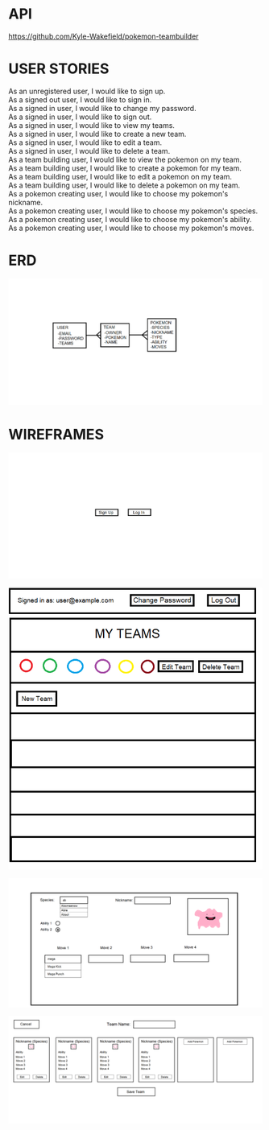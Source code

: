 # API
https://github.com/Kyle-Wakefield/pokemon-teambuilder

# USER STORIES
As an unregistered user, I would like to sign up. \
As a signed out user, I would like to sign in. \
As a signed in user, I would like to change my password. \
As a signed in user, I would like to sign out. \
As a signed in user, I would like to view my teams. \
As a signed in user, I would like to create a new team. \
As a signed in user, I would like to edit a team. \
As a signed in user, I would like to delete a team. \
As a team building user, I would like to view the pokemon on my team. \
As a team building user, I would like to create a pokemon for my team. \
As a team building user, I would like to edit a pokemon on my team. \
As a team building user, I would like to delete a pokemon on my team. \
As a pokemon creating user, I would like to choose my pokemon's nickname. \
As a pokemon creating user, I would like to choose my pokemon's species. \
As a pokemon creating user, I would like to choose my pokemon's ability. \
As a pokemon creating user, I would like to choose my pokemon's moves.

# ERD
![erd](./images/Pokemon_Teambuilder_ERD.png)

# WIREFRAMES
![wireframe-1](./images/pokemon-wireframe-1.png)

![wireframe-1](./images/pokemon-wireframe-2.png)

![wireframe-1](./images/pokemon-wireframe-3.png)

![wireframe-1](./images/pokemon-wireframe-4.png)

